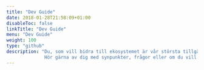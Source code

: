 ```yaml
---
title: "Dev Guide"
date: 2018-01-28T21:58:09+01:00
disableToc: false
linkTitle: "Dev Guide"
menu: "Dev Guide"
weight: 100
type: "github"
description: "Du, som vill bidra till ekosystemet är vår största tillgång. Vi tror på gemensam utveckling och dialog, att ju fler som samskapar och delar information, desto bättre lösningar för samhället. Det innebär att källkod och information är fri för alla att använda och utveckla vidare i så hög grad som möjligt. Här hittar du våra exempelapplikationer, byggda på våra öppna APIer, projekt som är öppna för samutveckling och information kring vår nyckelhantering och policys om du vill bidra.              
              Hör gärna av dig med synpunkter, frågor eller om du vill hjälpa till på[Jobtechdev](mailto:jobtechdev@arbetsformedlingen.se) "
---
```







